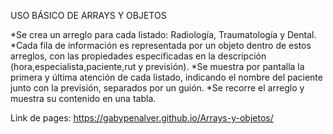 USO BÁSICO DE ARRAYS Y OBJETOS

*Se crea un arreglo para cada listado: Radiología, Traumatología y Dental.
*Cada fila de información es representada por un objeto dentro de estos arreglos, con las propiedades especificadas en la descripción (hora,especialista,paciente,rut y previsión).
*Se muestra por pantalla la primera y última atención de cada listado, indicando el nombre del paciente junto con la previsión, separados por un guión.
*Se recorre el arreglo y muestra su contenido en una tabla.

Link de pages: https://gabypenalver.github.io/Arrays-y-objetos/
